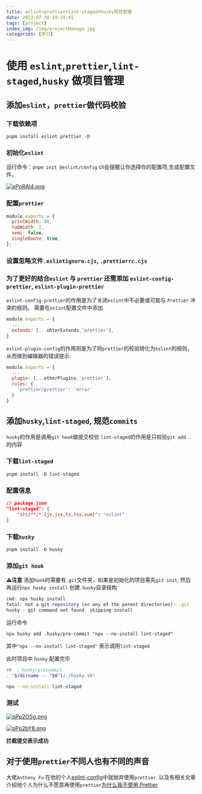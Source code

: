 ```yaml
---
title: eslint+prettier+lint-staged+husky项目管理
date: 2023-07-30 19:31:41
tags: [project]
index_img: /img/projectManage.jpg
categories: [学习]
---
```


# 使用 `eslint`,`prettier`,`lint-staged`,`husky` 做项目管理

## 添加`eslint`，`prettier`做代码校验

### 下载依赖项

`pnpm install eslint prettier -D`

### 初始化`eslint`

运行命令：`pnpm init @eslint/config`
cli会提醒让你选择你的配置项,生成配置文件。

[![pPpRAl4.png](https://s1.ax1x.com/2023/07/30/pPpRAl4.png)](https://imgse.com/i/pPpRAl4)

### 配置`prettier`

```js
module.exports = {
  printWidth: 80,
  tabWidth: 2,
  semi: false,
  singleQuote: true,
};
```

### 设置忽略文件`.eslintignore.cjs`, `.prettierrc.cjs`

### 为了更好的结合`eslint` 与 `prettier` 还需添加 `eslint-config-prettier`, `eslint-plugin-prettier`

`eslint-config-prettier`的作用是为了关闭`eslint`中不必要或可能与 `Prettier` 冲突的规则。
需要在`eslint`配置文件中添加

```js
module.exports = {
  ...
  extends: [...ohterExtends,'prettier'],
}
```

`eslint-plugin-config`的作用则是为了将`prettier`的校验转化为`eslint`的规则，从而做到编辑器的错误提示.

```js
module.exports = {
  ...
  plugin: [...otherPlugins,'prettier'],
  rules: {
    'prettier/prettier': 'error'
  }
}

```

## 添加`husky`,`lint-staged`, 规范`commits`

`husky`的作用是调用`git hook`做提交校验
`lint-staged`的作用是只校验`git add .`的内容

### 下载`lint-staged`

`pnpm install -D lint-staged`

### 配置信息

```json
// package.json
"lint-staged": {
    "src/**/*.{js,jsx,ts,tsx,vue}": "eslint"
}
```

### 下载`husky`

`pnpm install -D husky`

### 添加`git hook`

**⚠️注意** 添加`hook`时需要有`.git`文件夹，如果是初始化的项目需先`git init`, 然后再运行`npx husky install` 创建`.husky`目录结构

```js
cmd: npx husky install
fatal: not a git repository (or any of the parent directories): .git
husky - git command not found, skipping install
```

运行命令

`npx husky add .husky/pre-commit "npx --no-install lint-staged"`

其中`"npx --no-install lint-staged"` 表示调用`lint-staged`

此时项目中 `husky` 配置完毕
```bash
##  。husky/precommit
. "$(dirname -- "$0")/_/husky.sh"

npx --no-install lint-staged

```

### 测试

[![pPp2OSg.png](https://s1.ax1x.com/2023/07/30/pPp2OSg.png)](https://imgse.com/i/pPp2OSg)

[![pPp2bY8.png](https://s1.ax1x.com/2023/07/30/pPp2bY8.png)](https://imgse.com/i/pPp2bY8)

**拦截提交表示成功**

## 对于使用`prettier`不同人也有不同的声音

大佬`Anthony Fu` 在他的个人[eslint-config](https://github.com/antfu/eslint-config)中就抛弃使用`prettier`.
以及有相关文章介绍他个人为什么不愿意再使用`prettier`[为什么我不使用 Prettier](https://antfu.me/posts/why-not-prettier-zh)